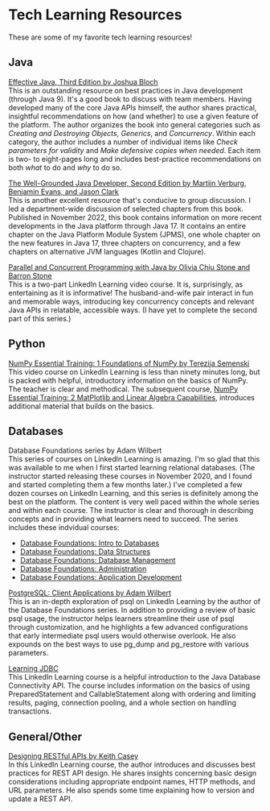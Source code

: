 # Tech Learning Resources
These are some of my favorite tech learning resources!

## Java
[Effective Java, Third Edition by Joshua Bloch](https://learning.oreilly.com/library/view/-/9780134686097/)   
This is an outstanding resource on best practices in Java development (through Java 9). It's a good book to discuss with team members. Having developed many of the core Java APIs himself, the author shares practical, insightful recommendations on how (and whether) to use a given feature of the platform. The author organizes the book into general categories such as _Creating and Destroying Objects_, _Generics_, and _Concurrency_. Within each category, the author includes a number of individual items like _Check parameters for validity_ and _Make defensive copies when needed_. Each item is two- to eight-pages long and includes best-practice recommendations on both _what_ to do and _why_ to do so.   

[The Well-Grounded Java Developer, Second Edition by Martijn Verburg, Benjamin Evans, and Jason Clark](https://learning.oreilly.com/library/view/the-well-grounded-java/9781617298875/)   
This is another excellent resource that's conducive to group discussion. I led a department-wide discussion of selected chapters from this book. Published in November 2022, this book contains information on more recent developments in the Java platform through Java 17. It contains an entire chapter on the Java Platform Module System (JPMS), one whole chapter on the new features in Java 17, three chapters on concurrency, and a few chapters on alternative JVM languages (Kotlin and Clojure).

[Parallel and Concurrent Programming with Java by Olivia Chiu Stone and Barron Stone](https://www.linkedin.com/learning/parallel-and-concurrent-programming-with-java-1)   
This is a two-part LinkedIn Learning video course. It is, surprisingly, as entertaining as it is informative! The husband-and-wife pair interact in fun and memorable ways, introducing key concurrency concepts and relevant Java APIs in relatable, accessible ways. (I have yet to complete the second part of this series.)

## Python
[NumPy Essential Training: 1 Foundations of NumPy by Terezija Semenski](https://www.linkedin.com/learning/numpy-essential-training-1-foundations-of-numpy)   
This video course on LinkedIn Learning is less than ninety minutes long, but is packed with helpful, introductory information on the basics of NumPy. The teacher is clear and methodical. The subsequent course, [NumPy Essential Training: 2 MatPlotlib and Linear Algebra Capabilities](https://www.linkedin.com/learning/numpy-essential-training-2-matplotlib-and-linear-algebra-capabilities), introduces additional material that builds on the basics.

## Databases
Database Foundations series by Adam Wilbert   
This series of courses on LinkedIn Learning is amazing. I'm so glad that this was available to me when I first started learning relational databases. (The instructor started releasing these courses in November 2020, and I found and started completing them a few months later.) I've completed a few dozen courses on LinkedIn Learning, and this series is definitely among the best on the platform. The content is very well paced within the whole series and within each course. The instructor is clear and thorough in describing concepts and in providing what learners need to succeed. The series includes these indvidual courses:
- [Database Foundations: Intro to Databases](https://www.linkedin.com/learning/database-foundations-intro-to-databases)
- [Database Foundations: Data Structures](https://www.linkedin.com/learning/database-foundations-data-structures)
- [Database Foundations: Database Management](https://www.linkedin.com/learning/database-foundations-database-management)
- [Database Foundations: Administration](https://www.linkedin.com/learning/database-foundations-administration-8375189)
- [Database Foundations: Application Development](https://www.linkedin.com/learning/database-foundations-application-development)

[PostgreSQL: Client Applications by Adam Wilbert](https://www.linkedin.com/learning/postgresql-client-applications/work-with-postgresql-on-the-command-line)   
This is an in-depth exploration of psql on LinkedIn Learning by the author of the Database Foundations series. In addition to providing a review of basic psql usage, the instructor helps learners streamline their use of psql through customization, and he highlights a few advanced configurations that early intermediate psql users would otherwise overlook. He also expounds on the best ways to use pg_dump and pg_restore with various parameters.

[Learning JDBC](https://www.linkedin.com/learning/learning-jdbc)   
This LinkedIn Learning course is a helpful introduction to the Java Database Connectivity API. The course includes information on the basics of using PreparedStatement and CallableStatement along with ordering and limiting results, paging, connection pooling, and a whole section on handling transactions.

## General/Other
[Designing RESTful APIs by Keith Casey](https://www.linkedin.com/learning/designing-restful-apis/design-a-restful-api-for-your-organization)   
In this LinkedIn Learning course, the author introduces and discusses best practices for REST API design. He shares insights concerning basic design considerations including appropriate endpoint names, HTTP methods, and URL parameters. He also spends some time explaining how to version and update a REST API.
